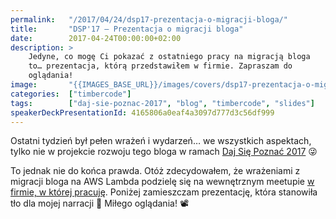 ```yaml
---
permalink:   "/2017/04/24/dsp17-prezentacja-o-migracji-bloga/"
title:       "DSP'17 — Prezentacja o migracji bloga"
date:        2017-04-24T00:00:00+02:00
description: >
    Jedyne, co mogę Ci pokazać z ostatniego pracy na migracją bloga
    to… prezentacja, którą przedstawiłem w firmie. Zapraszam do
    oglądania!
image:       "{{IMAGES_BASE_URL}}/images/covers/dsp17-prezentacja-o-migracji-bloga.png"
categories:  ["timbercode"]
tags:        ["daj-sie-poznac-2017", "blog", "timbercode", "slides"]
speakerDeckPresentationId: 4165806a0eaf4a3097d777d3c56df999
---
```


Ostatni tydzień był pełen wrażeń i wydarzeń… we wszystkich aspektach, tylko nie
w projekcie rozwoju tego bloga w ramach 
[Daj Się Poznać 2017]( http://devstyle.pl/daj-sie-poznac/ ) 😜

To jednak nie do końca prawda. Otóż zdecydowałem, że wrażeniami z migracji
bloga na AWS Lambda podzielę się na wewnętrznym meetupie
[w firmie, w której pracuję]( https://www.polidea.com/ ).
Poniżej zamieszczam prezentację, która stanowiła tło dla mojej
narracji 🙂 Miłego oglądania! 📽